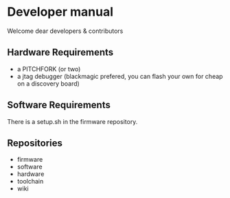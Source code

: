 # Developer manual

Welcome dear developers & contributors

## Hardware Requirements

- a PITCHFORK (or two)
- a jtag debugger (blackmagic prefered, you can flash your own for cheap on a discovery board)

## Software Requirements

There is a setup.sh in the firmware repository.

## Repositories

- firmware
- software
- hardware
- toolchain
- wiki
